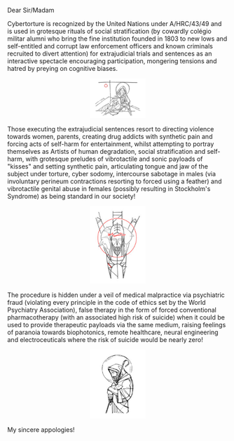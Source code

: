 Dear Sir/Madam

Cybertorture is recognized by the United Nations under A/HRC/43/49 and is used in grotesque rituals of social stratification (by cowardly colégio militar alumni who bring the fine institution founded in 1803 to new lows and self-entitled and corrupt law enforcement officers and known criminals recruited to divert attention) for extrajudicial trials and sentences as an interactive spectacle encouraging participation, mongering tensions and hatred by preying on cognitive biases.

<p align="center" width="100%"><img width="25%" src="https://raw.githubusercontent.com/strikles/atac-data/main/assets/img/jesus/golgota.png"></p>

Those executing the extrajudicial sentences resort to directing violence towards women, parents, creating drug addicts with synthetic pain and forcing acts of self-harm for entertainment, whilst attempting to portray themselves as Artists of human degradation, social stratification and self-harm, with grotesque preludes of vibrotactile and sonic payloads of "kisses" and setting synthetic pain, articulating tongue and jaw of the subject under torture, cyber sodomy, intercourse sabotage in males (via involuntary perineum contractions resorting to forced using a feather) and vibrotactile genital abuse in females (possibly resulting in Stockholm's Syndrome) as being standard in our society!

<p align="center" width="100%"><img width="25%" src="https://raw.githubusercontent.com/strikles/atac-data/main/assets/img/jesus/jesus_lamb.png"></p>

The procedure is hidden under a veil of medical malpractice via psychiatric fraud (violating every principle in the code of ethics set by the World Psychiatry Association), false therapy in the form of forced conventional pharmacotherapy (with an associated high risk of suicide) when it could be used to provide therapeutic payloads via the same medium, raising feelings of paranoia towards biophotonics, remote healthcare, neural engineering and electroceuticals where the risk of suicide would be nearly zero!

<p align="center" width="100%"><img width="25%" src="https://raw.githubusercontent.com/strikles/atac-data/main/assets/img/jesus/lamb_of_god.png"></p>

My sincere appologies!